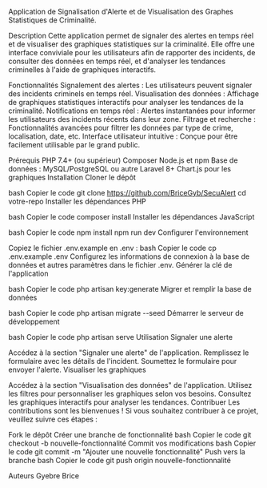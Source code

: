 Application de Signalisation d'Alerte et de Visualisation des Graphes Statistiques de Criminalité.


Description
Cette application permet de signaler des alertes en temps réel et de visualiser des graphiques statistiques sur la criminalité. Elle offre une interface conviviale pour les utilisateurs afin de rapporter des incidents, de consulter des données en temps réel, et d'analyser les tendances criminelles à l'aide de graphiques interactifs.


Fonctionnalités
Signalement des alertes : Les utilisateurs peuvent signaler des incidents criminels en temps réel.
Visualisation des données : Affichage de graphiques statistiques interactifs pour analyser les tendances de la criminalité.
Notifications en temps réel : Alertes instantanées pour informer les utilisateurs des incidents récents dans leur zone.
Filtrage et recherche : Fonctionnalités avancées pour filtrer les données par type de crime, localisation, date, etc.
Interface utilisateur intuitive : Conçue pour être facilement utilisable par le grand public.




Prérequis
PHP 7.4+ (ou supérieur)
Composer
Node.js et npm
Base de données : MySQL/PostgreSQL ou autre
Laravel 8+
Chart.js pour les graphiques
Installation
Cloner le dépôt

bash
Copier le code
git clone https://github.com/BriceGyb/SecuAlert
cd votre-repo
Installer les dépendances PHP

bash
Copier le code
composer install
Installer les dépendances JavaScript

bash
Copier le code
npm install
npm run dev
Configurer l'environnement

Copiez le fichier .env.example en .env :
bash
Copier le code
cp .env.example .env
Configurez les informations de connexion à la base de données et autres paramètres dans le fichier .env.
Générer la clé de l'application

bash
Copier le code
php artisan key:generate
Migrer et remplir la base de données

bash
Copier le code
php artisan migrate --seed
Démarrer le serveur de développement

bash
Copier le code
php artisan serve
Utilisation
Signaler une alerte

Accédez à la section "Signaler une alerte" de l'application.
Remplissez le formulaire avec les détails de l'incident.
Soumettez le formulaire pour envoyer l'alerte.
Visualiser les graphiques

Accédez à la section "Visualisation des données" de l'application.
Utilisez les filtres pour personnaliser les graphiques selon vos besoins.
Consultez les graphiques interactifs pour analyser les tendances.
Contribuer
Les contributions sont les bienvenues ! Si vous souhaitez contribuer à ce projet, veuillez suivre ces étapes :

Fork le dépôt
Créer une branche de fonctionnalité
bash
Copier le code
git checkout -b nouvelle-fonctionnalité
Commit vos modifications
bash
Copier le code
git commit -m "Ajouter une nouvelle fonctionnalité"
Push vers la branche
bash
Copier le code
git push origin nouvelle-fonctionnalité




Auteurs
Gyebre Brice
